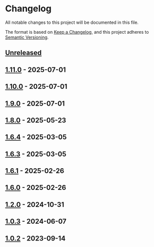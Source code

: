 # Changelog

All notable changes to this project will be documented in this file.

The format is based on [Keep a Changelog](https://keepachangelog.com/en/1.0.0/),
and this project adheres to [Semantic Versioning](https://semver.org/spec/v2.0.0.html).

<!--
Types of Changes:
 - `Added` for new features.
 - `Changed` for changes in existing functionality.
 - `Deprecated` for soon-to-be removed features.
 - `Removed` for now removed features.
 - `Fixed` for any bug fixes.
 - `Security` in case of vulnerabilities.
-->

## [Unreleased]

## [1.11.0] - 2025-07-01

## [1.10.0] - 2025-07-01

## [1.9.0] - 2025-07-01

## [1.8.0] - 2025-05-23

## [1.6.4] - 2025-03-05

## [1.6.3] - 2025-03-05

## [1.6.1] - 2025-02-26

## [1.6.0] - 2025-02-26

## [1.2.0] - 2024-10-31

## [1.0.3] - 2024-06-07

## [1.0.2] - 2023-09-14

[unreleased]: https://github.com/LockedThread/gtsam_docker/compare/1.11.0...HEAD
[1.11.0]: https://github.com/LockedThread/gtsam_docker/compare/1.10.0...1.11.0
[1.10.0]: https://github.com/LockedThread/gtsam_docker/compare/1.9.0...1.10.0
[1.9.0]: https://github.com/LockedThread/gtsam_docker/compare/1.8.0...1.9.0
[1.8.0]: https://github.com/LockedThread/gtsam_docker/compare/1.6.4...1.8.0
[1.6.4]: https://github.com/LockedThread/gtsam_docker/compare/1.6.3...1.6.4
[1.6.3]: https://github.com/LockedThread/gtsam_docker/compare/1.6.1...1.6.3
[1.6.1]: https://github.com/LockedThread/gtsam_docker/compare/1.6.0...1.6.1
[1.6.0]: https://github.com/LockedThread/gtsam_docker/compare/1.2.0...1.6.0
[1.2.0]: https://github.com/LockedThread/gtsam_docker/compare/1.0.3...1.2.0
[1.0.3]: https://github.com/LockedThread/gtsam_docker/compare/1.0.2...1.0.3
[1.0.2]: https://github.com/LockedThread/gtsam_docker/compare/0376c8b854a094e4fad3c9f6189973996233458d...1.0.2
